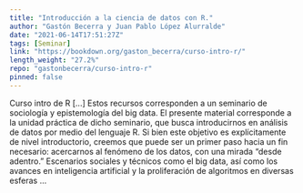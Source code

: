 ```yaml
---
title: "Introducción a la ciencia de datos con R."
author: "Gastón Becerra y Juan Pablo López Alurralde"
date: "2021-06-14T17:51:27Z"
tags: [Seminar]
link: "https://bookdown.org/gaston_becerra/curso-intro-r/"
length_weight: "27.2%"
repo: "gastonbecerra/curso-intro-r"
pinned: false
---
```


Curso intro de R [...] Estos recursos corresponden a un seminario de sociología y epistemología del big data. El presente material corresponde a la unidad práctica de dicho seminario, que busca introducirnos en análisis de datos por medio del lenguaje R. Si bien este objetivo es explícitamente de nivel introductorio, creemos que puede ser un primer paso hacia un fin necesario: acercarnos al fenómeno de los datos, con una mirada “desde adentro.” Escenarios sociales y técnicos como el big data, así como los avances en inteligencia artificial y la proliferación de algoritmos en diversas esferas ...
